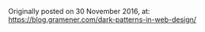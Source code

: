 

Originally posted on 30 November 2016, at: https://blog.gramener.com/dark-patterns-in-web-design/
